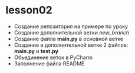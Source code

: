 # lesson02

* Создание репозитория на примере по уроку
* Создание дополнительной ветки *new_branch*
* Создание файла **main.py** в основной ветке
* Создание в дополнительной ветке 2 файлов: <br/>**main.py** и **test.py**
* Обьединение веток в PyCharm
* Заполнение файла README
 
